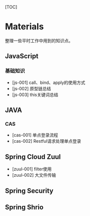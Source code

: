 [TOC]
# Materials
整理一些平时工作中用到的知识点。

## JavaScript

### 基础知识
- [js-001] call、bind、apply的使用方式
- [js-002] 原型链总结
- [js-003] this关键词总结

## JAVA

### CAS 

- [cas-001] 单点登录流程
- [cas-002] Restful请求处理单点登录

## Spring Cloud Zuul

- [zuul-001] filter使用
- [zuul-002] 大文件传输

## Spring Security

## Spring Shrio

